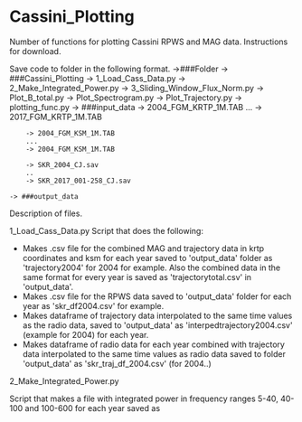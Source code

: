 # Cassini_Plotting
Number of functions for plotting Cassini RPWS and MAG data.
Instructions for download.

Save code to folder in the following format.
 ->###Folder
	-> ###Cassini_Plotting
		-> 1_Load_Cass_Data.py
		-> 2_Make_Integrated_Power.py
		-> 3_Sliding_Window_Flux_Norm.py
		-> Plot_B_total.py
		-> Plot_Spectrogram.py
		-> Plot_Trajectory.py
		-> plotting_func.py
	-> ###input_data
		-> 2004_FGM_KRTP_1M.TAB
		...
		-> 2017_FGM_KRTP_1M.TAB

		-> 2004_FGM_KSM_1M.TAB
		...
		-> 2004_FGM_KSM_1M.TAB

		-> SKR_2004_CJ.sav
		..
		-> SKR_2017_001-258_CJ.sav

	-> ###output_data

Description of files.

1_Load_Cass_Data.py
Script that does the following:
- Makes .csv file for the combined MAG and trajectory data in krtp coordinates and ksm for each year saved to 'output_data' folder as 
  'trajectory2004' for 2004 for example. Also the combined data in the same format for every year is saved as 'trajectorytotal.csv' in 'output_data'.
- Makes .csv file for the RPWS data saved to 'output_data' folder for each year as 'skr_df2004.csv' for example.
- Makes dataframe of trajectory data interpolated to the same time values as the radio data, saved to 'output_data' as 'interpedtrajectory2004.csv' (example       	for 2004) for each year.
- Makes dataframe of radio data for each year combined with trajectory data interpolated to the same time values as radio data saved to folder 'output_data'
   as 'skr_traj_df_2004.csv' (for 2004..)


2_Make_Integrated_Power.py 

Script that makes a file with integrated power in frequency ranges  5-40, 40-100 and 100-600 for each year saved as 
